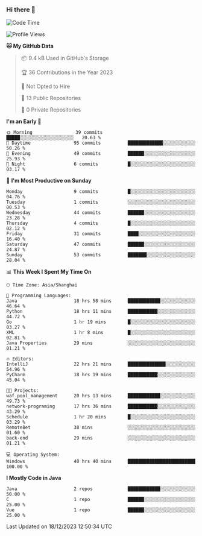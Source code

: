 ### Hi there 👋
<!--START_SECTION:waka-->
![Code Time](http://img.shields.io/badge/Code%20Time-104%20hrs%2019%20mins-blue)

![Profile Views](http://img.shields.io/badge/Profile%20Views-0-blue)

**🐱 My GitHub Data** 

> 📦 9.4 kB Used in GitHub's Storage 
 > 
> 🏆 36 Contributions in the Year 2023
 > 
> 🚫 Not Opted to Hire
 > 
> 📜 13 Public Repositories 
 > 
> 🔑 0 Private Repositories 
 > 
**I'm an Early 🐤** 

```text
🌞 Morning                39 commits          █████░░░░░░░░░░░░░░░░░░░░   20.63 % 
🌆 Daytime                95 commits          █████████████░░░░░░░░░░░░   50.26 % 
🌃 Evening                49 commits          ██████░░░░░░░░░░░░░░░░░░░   25.93 % 
🌙 Night                  6 commits           █░░░░░░░░░░░░░░░░░░░░░░░░   03.17 % 
```
📅 **I'm Most Productive on Sunday** 

```text
Monday                   9 commits           █░░░░░░░░░░░░░░░░░░░░░░░░   04.76 % 
Tuesday                  1 commits           ░░░░░░░░░░░░░░░░░░░░░░░░░   00.53 % 
Wednesday                44 commits          ██████░░░░░░░░░░░░░░░░░░░   23.28 % 
Thursday                 4 commits           █░░░░░░░░░░░░░░░░░░░░░░░░   02.12 % 
Friday                   31 commits          ████░░░░░░░░░░░░░░░░░░░░░   16.40 % 
Saturday                 47 commits          ██████░░░░░░░░░░░░░░░░░░░   24.87 % 
Sunday                   53 commits          ███████░░░░░░░░░░░░░░░░░░   28.04 % 
```


📊 **This Week I Spent My Time On** 

```text
🕑︎ Time Zone: Asia/Shanghai

💬 Programming Languages: 
Java                     18 hrs 58 mins      ████████████░░░░░░░░░░░░░   46.64 % 
Python                   18 hrs 11 mins      ███████████░░░░░░░░░░░░░░   44.72 % 
Go                       1 hr 19 mins        █░░░░░░░░░░░░░░░░░░░░░░░░   03.27 % 
XML                      1 hr 8 mins         █░░░░░░░░░░░░░░░░░░░░░░░░   02.81 % 
Java Properties          29 mins             ░░░░░░░░░░░░░░░░░░░░░░░░░   01.21 % 

🔥 Editors: 
IntelliJ                 22 hrs 21 mins      ██████████████░░░░░░░░░░░   54.96 % 
PyCharm                  18 hrs 19 mins      ███████████░░░░░░░░░░░░░░   45.04 % 

🐱‍💻 Projects: 
waf_pool_management      20 hrs 13 mins      ████████████░░░░░░░░░░░░░   49.73 % 
network-programing       17 hrs 36 mins      ███████████░░░░░░░░░░░░░░   43.29 % 
Schedule                 1 hr 20 mins        █░░░░░░░░░░░░░░░░░░░░░░░░   03.29 % 
RemoteBet                38 mins             ░░░░░░░░░░░░░░░░░░░░░░░░░   01.60 % 
back-end                 29 mins             ░░░░░░░░░░░░░░░░░░░░░░░░░   01.21 % 

💻 Operating System: 
Windows                  40 hrs 40 mins      █████████████████████████   100.00 % 
```

**I Mostly Code in Java** 

```text
Java                     2 repos             ████████████░░░░░░░░░░░░░   50.00 % 
C                        1 repo              ██████░░░░░░░░░░░░░░░░░░░   25.00 % 
Vue                      1 repo              ██████░░░░░░░░░░░░░░░░░░░   25.00 % 
```




 Last Updated on 18/12/2023 12:50:34 UTC
<!--END_SECTION:waka-->
<!--
**0Cherish/0Cherish** is a ✨ _special_ ✨ repository because its `README.md` (this file) appears on your GitHub profile.

Here are some ideas to get you started:

- 🔭 I’m currently working on ...
- 🌱 I’m currently learning ...
- 👯 I’m looking to collaborate on ...
- 🤔 I’m looking for help with ...
- 💬 Ask me about ...
- 📫 How to reach me: ...
- 😄 Pronouns: ...
- ⚡ Fun fact: ...
-->

